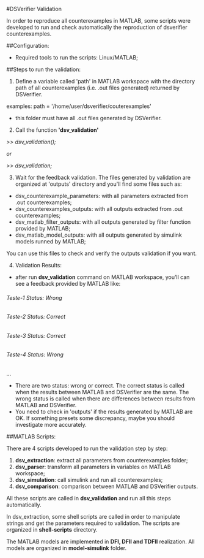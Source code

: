 #DSVerifier Validation

In order to reproduce all counterexamples in MATLAB, some scripts were developed to run and check automatically the reproduction of dsverifier counterexamples.

##Configuration:

* Required tools to run the scripts: Linux/MATLAB;

##Steps to run the validation:

1) Define a variable called 'path' in MATLAB workspace with the directory path of all counterexamples (i.e. .out files generated) returned by DSVerifier.

examples: 
path = '/home/user/dsverifier/couterexamples'

* this folder must have all .out files generated by DSVerifier.

2) Call the function **'dsv_validation'**

*>> dsv_validation();*

*or*

*>> dsv_validation;*

3) Wait for the feedback validation. The files generated by validation are organized at 'outputs' directory and you'll find some files such as:

* dsv_counterexample_parameters: with all parameters extracted from .out counterexamples;
* dsv_counterexamples_outputs: with all outputs extracted from .out counterexamples;
* dsv_matlab_filter_outputs: with all outputs generated by filter function provided by MATLAB;
* dsv_matlab_model_outputs: with all outputs generated by simulink models runned by MATLAB;

You can use this files to check and verify the outputs validation if you want.

4) Validation Results:
* after run **dsv_validation** command on MATLAB workspace, you'll can see a feedback provided by MATLAB like:

###### Teste-1 Status: Wrong
###### Teste-2 Status: Correct
###### Teste-3 Status: Correct
###### Teste-4 Status: Wrong
...

* There are two status: wrong or correct. The correct status is called when the results between MATLAB and DSVerifier are the same. The wrong status is called when there are differences  between results from MATLAB and DSVerifier.
* You need to check in 'outputs' if the results generated by MATLAB are OK. If something presets some discrepancy, maybe you should investigate more accurately.

##MATLAB Scripts:

There are 4 scripts developed to run the validation step by step:

1. **dsv_extraction**: extract all parameters from counterexamples folder;
2. **dsv_parser**: transform all parameters in variables on MATLAB workspace;
3. **dsv_simulation**: call simulink and run all counterexamples;
4. **dsv_comparison**: comparison between MATLAB and DSVerifier outputs.

All these scripts are called in **dsv_validation** and run all this steps automatically.

In dsv_extraction, some shell scripts are called in order to manipulate strings and get the parameters required to validation. The scripts are organized in **shell-scripts** directory.

The MATLAB models are implemented in **DFI, DFII and TDFII** realization. All models are organized in **model-simulink** folder.
